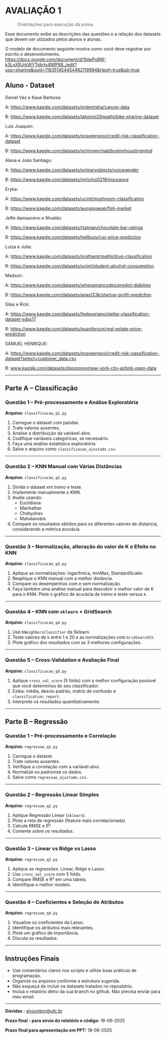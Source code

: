 # AVALIAÇÃO 1
> Orientações para execução da prova.

Esse documento exibe as descrições das questões e a relação dos datasets que devem ser utiizados 
pelos alunos e alunas.

O modelo de documento seguinte mostra como você deve registrar por escrito o desenvolvimento. 
https://docs.google.com/document/d/1hIwPx9W-k3LnXRJrkWYTsbrtx4NfP88_/edit?usp=sharing&ouid=118351454454462119994&rtpof=true&sd=true

##  Aluno - Dataset

Daniel Vaz e Kaue Barbosa: 

A: https://www.kaggle.com/datasets/erdemtaha/cancer-data 

B: https://www.kaggle.com/datasets/lakshmi25npathi/bike-sharing-dataset



Luis Joaquim: 

A: https://www.kaggle.com/datasets/praveengovi/credit-risk-classification-dataset

B: https://www.kaggle.com/datasets/schirmerchad/bostonhoustingmlnd

Alana e João Santiago: 

A: https://www.kaggle.com/datasets/primaryobjects/voicegender

B: https://www.kaggle.com/datasets/mirichoi0218/insurance

Eryka: 

A: https://www.kaggle.com/datasets/uciml/mushroom-classification

B:  https://www.kaggle.com/datasets/aungpyaeap/fish-market

 

Jefte damasceno e Nivaldo: 

A: https://www.kaggle.com/datasets/rtatman/chocolate-bar-ratings

B:  https://www.kaggle.com/datasets/hellbuoy/car-price-prediction

Luiza e Julia: 

A: https://www.kaggle.com/datasets/prathamtripathi/drug-classification

B:  https://www.kaggle.com/datasets/uciml/student-alcohol-consumption


Madson:

A: https://www.kaggle.com/datasets/whenamancodes/predict-diabities

B: https://www.kaggle.com/datasets/anas123k/startup-profit-prediction


Silas e Rick:

A: https://www.kaggle.com/datasets/fedesoriano/stellar-classification-dataset-sdss17

B: https://www.kaggle.com/datasets/quantbruce/real-estate-price-prediction

SAMUEL HENRIQUE: 

A: https://www.kaggle.com/datasets/praveengovi/credit-risk-classification-dataset?select=customer_data.csv

B: www.kaggle.com/datasets/dgomonov/new-york-city-airbnb-open-data

---

## Parte A – Classificação

### Questão 1 – Pré-processamento e Análise Exploratória  
**Arquivo:** `classificacao_q1.py`

1. Carregue o dataset com pandas.  
2. Trate valores ausentes.  
3. Analise a distribuição da variável-alvo.  
4. Codifique variáveis categóricas, se necessário.  
5. Faça uma análise estatística exploratória
6. Salve o arquivo como `classificacao_ajustado.csv`.

---

### Questão 2 – KNN Manual com Várias Distâncias  
**Arquivo:** `classificacao_q2.py`

1. Divida o dataset em treino e teste.  
2. Implemente manualmente o KNN.  
3. Avalie usando:
   - Euclidiana
   - Manhattan
   - Chebyshev
   - Mahalanobis  
4. Compare os resultados obtidos para os diferentes valores de distancia, considerando a métrica acurácia.

---

### Questão 3 – Normalização, alteração do valor de K e Efeito no KNN  
**Arquivo:** `classificacao_q3.py`

1. Aplique as normalizações: logarítmica, minMax, StandardScaler.  
2. Reaplique o KNN manual com a melhor distância.  
3. Compare os desempenhos com e sem normalização.
4. Faça também uma análise manual para descobrir o melhor valor de K para o KNN. Plote o gráfico de acurácia de treino e teste versus `k`.

---

### Questão 4 – KNN com `sklearn` + GridSearch  
**Arquivo:** `classificacao_q4.py`

1. Use `KNeighborsClassifier` da Sklearn.  
2. Teste valores de `k` entre 1 e 20 e as normalizações com `GridSearchCV`.  
3. Plote gráfico dos resultados com as 3 melhores configurações.  


---

### Questão 5 – Cross-Validation e Avaliação Final  
**Arquivo:** `classificacao_q5.py`

1. Aplique `cross_val_score` (5 folds) com a melhor configuração possível que você determinou do seu classificador.  
2. Exiba: média, desvio padrão, matriz de confusão e `classification_report`.  
3. Interprete os resultados quantitativamente.

---

## Parte B – Regressão

### Questão 1 – Pré-processamento e Correlação  
**Arquivo:** `regressao_q1.py`

1. Carregue o dataset.  
2. Trate valores ausentes.  
3. Verifique a correlação com a variável-alvo.  
4. Normalize ou padronize os dados.  
5. Salve como `regressao_ajustado.csv`.

---

### Questão 2 – Regressão Linear Simples  
**Arquivo:** `regressao_q2.py`

1. Aplique Regressão Linear (`sklearn`).  
2. Plote a reta de regressão (feature mais correlacionada).  
3. Calcule RMSE e R².  
4. Comente sobre os resultados.

---

### Questão 3 – Linear vs Ridge vs Lasso  
**Arquivo:** `regressao_q3.py`

1. Aplique as regressões: Linear, Ridge e Lasso.  
2. Use `cross_val_score` com 5 folds.  
3. Compare RMSE e R² em uma tabela.  
4. Identifique o melhor modelo.

---

### Questão 4 – Coeficientes e Seleção de Atributos  
**Arquivo:** `regressao_q4.py`

1. Visualize os coeficientes da Lasso.  
2. Identifique os atributos mais relevantes.  
3. Plote um gráfico de importância.  
4. Discuta os resultados.

---

## Instruções Finais

- Use comentários claros nos scripts e utilize boas práticas de programação.  
- Organize os arquivos conforme a estrutura sugerida.  
- Não esqueça de incluir os datasets tratados no repositório.
- Inclua o relatório detro da sua branch no github. Não precisa enviar para meu email.

---

**Dúvidas :** alysonbnr@ufc.br   

**Prazo final - para envio do relatório e código:**  16-06-2025

**Prazo final para apresentação em PPT:**  18-06-2025
